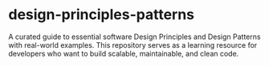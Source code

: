 # design-principles-patterns
A curated guide to essential software Design Principles and Design Patterns with real-world examples. This repository serves as a learning resource for developers who want to build scalable, maintainable, and clean code.
